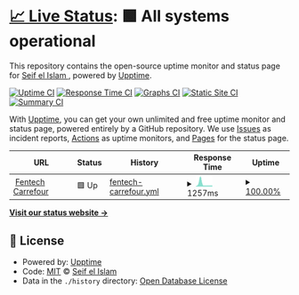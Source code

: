 # [📈 Live Status](https://Aissi17.github.io/upptime-fentech): <!--live status--> **🟩 All systems operational**

This repository contains the open-source uptime monitor and status page for [Seif el Islam ](https://Aissi17.github.io/upptime-fentech), powered by [Upptime](https://github.com/upptime/upptime).

[![Uptime CI](https://github.com/Aissi17/upptime-fentech/workflows/Uptime%20CI/badge.svg)](https://github.com/Aissi17/upptime-fentech/actions?query=workflow%3A%22Uptime+CI%22)
[![Response Time CI](https://github.com/Aissi17/upptime-fentech/workflows/Response%20Time%20CI/badge.svg)](https://github.com/Aissi17/upptime-fentech/actions?query=workflow%3A%22Response+Time+CI%22)
[![Graphs CI](https://github.com/Aissi17/upptime-fentech/workflows/Graphs%20CI/badge.svg)](https://github.com/Aissi17/upptime-fentech/actions?query=workflow%3A%22Graphs+CI%22)
[![Static Site CI](https://github.com/Aissi17/upptime-fentech/workflows/Static%20Site%20CI/badge.svg)](https://github.com/Aissi17/upptime-fentech/actions?query=workflow%3A%22Static+Site+CI%22)
[![Summary CI](https://github.com/Aissi17/upptime-fentech/workflows/Summary%20CI/badge.svg)](https://github.com/Aissi17/upptime-fentech/actions?query=workflow%3A%22Summary+CI%22)

With [Upptime](https://upptime.js.org), you can get your own unlimited and free uptime monitor and status page, powered entirely by a GitHub repository. We use [Issues](https://github.com/Aissi17/upptime-fentech/issues) as incident reports, [Actions](https://github.com/Aissi17/upptime-fentech/actions) as uptime monitors, and [Pages](https://Aissi17.github.io/upptime-fentech) for the status page.

<!--start: status pages-->
<!-- This summary is generated by Upptime (https://github.com/upptime/upptime) -->
<!-- Do not edit this manually, your changes will be overwritten -->
<!-- prettier-ignore -->
| URL | Status | History | Response Time | Uptime |
| --- | ------ | ------- | ------------- | ------ |
| <img alt="" src="https://carrefour.prod.clairvoyant.fentech.ai/img/logo.svg" height="13"> [Fentech Carrefour](https://carrefour.prod.clairvoyant.fentech.ai) | 🟩 Up | [fentech-carrefour.yml](https://github.com/Aissi17/upptime-fentech/commits/HEAD/history/fentech-carrefour.yml) | <details><summary><img alt="Response time graph" src="./graphs/fentech-carrefour/response-time-week.png" height="20"> 1257ms</summary><br><a href="https://Aissi17.github.io/upptime-fentech/history/fentech-carrefour"><img alt="Response time 857" src="https://img.shields.io/endpoint?url=https%3A%2F%2Fraw.githubusercontent.com%2FAissi17%2Fupptime-fentech%2FHEAD%2Fapi%2Ffentech-carrefour%2Fresponse-time.json"></a><br><a href="https://Aissi17.github.io/upptime-fentech/history/fentech-carrefour"><img alt="24-hour response time 615" src="https://img.shields.io/endpoint?url=https%3A%2F%2Fraw.githubusercontent.com%2FAissi17%2Fupptime-fentech%2FHEAD%2Fapi%2Ffentech-carrefour%2Fresponse-time-day.json"></a><br><a href="https://Aissi17.github.io/upptime-fentech/history/fentech-carrefour"><img alt="7-day response time 1257" src="https://img.shields.io/endpoint?url=https%3A%2F%2Fraw.githubusercontent.com%2FAissi17%2Fupptime-fentech%2FHEAD%2Fapi%2Ffentech-carrefour%2Fresponse-time-week.json"></a><br><a href="https://Aissi17.github.io/upptime-fentech/history/fentech-carrefour"><img alt="30-day response time 934" src="https://img.shields.io/endpoint?url=https%3A%2F%2Fraw.githubusercontent.com%2FAissi17%2Fupptime-fentech%2FHEAD%2Fapi%2Ffentech-carrefour%2Fresponse-time-month.json"></a><br><a href="https://Aissi17.github.io/upptime-fentech/history/fentech-carrefour"><img alt="1-year response time 857" src="https://img.shields.io/endpoint?url=https%3A%2F%2Fraw.githubusercontent.com%2FAissi17%2Fupptime-fentech%2FHEAD%2Fapi%2Ffentech-carrefour%2Fresponse-time-year.json"></a></details> | <details><summary><a href="https://Aissi17.github.io/upptime-fentech/history/fentech-carrefour">100.00%</a></summary><a href="https://Aissi17.github.io/upptime-fentech/history/fentech-carrefour"><img alt="All-time uptime 100.00%" src="https://img.shields.io/endpoint?url=https%3A%2F%2Fraw.githubusercontent.com%2FAissi17%2Fupptime-fentech%2FHEAD%2Fapi%2Ffentech-carrefour%2Fuptime.json"></a><br><a href="https://Aissi17.github.io/upptime-fentech/history/fentech-carrefour"><img alt="24-hour uptime 100.00%" src="https://img.shields.io/endpoint?url=https%3A%2F%2Fraw.githubusercontent.com%2FAissi17%2Fupptime-fentech%2FHEAD%2Fapi%2Ffentech-carrefour%2Fuptime-day.json"></a><br><a href="https://Aissi17.github.io/upptime-fentech/history/fentech-carrefour"><img alt="7-day uptime 100.00%" src="https://img.shields.io/endpoint?url=https%3A%2F%2Fraw.githubusercontent.com%2FAissi17%2Fupptime-fentech%2FHEAD%2Fapi%2Ffentech-carrefour%2Fuptime-week.json"></a><br><a href="https://Aissi17.github.io/upptime-fentech/history/fentech-carrefour"><img alt="30-day uptime 100.00%" src="https://img.shields.io/endpoint?url=https%3A%2F%2Fraw.githubusercontent.com%2FAissi17%2Fupptime-fentech%2FHEAD%2Fapi%2Ffentech-carrefour%2Fuptime-month.json"></a><br><a href="https://Aissi17.github.io/upptime-fentech/history/fentech-carrefour"><img alt="1-year uptime 100.00%" src="https://img.shields.io/endpoint?url=https%3A%2F%2Fraw.githubusercontent.com%2FAissi17%2Fupptime-fentech%2FHEAD%2Fapi%2Ffentech-carrefour%2Fuptime-year.json"></a></details>

<!--end: status pages-->

[**Visit our status website →**](https://Aissi17.github.io/upptime-fentech)

## 📄 License

- Powered by: [Upptime](https://github.com/upptime/upptime)
- Code: [MIT](./LICENSE) © [Seif el Islam ](https://Aissi17.github.io/upptime-fentech)
- Data in the `./history` directory: [Open Database License](https://opendatacommons.org/licenses/odbl/1-0/)
